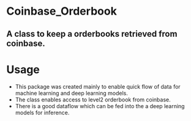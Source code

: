 # Coinbase_Orderbook
A class to keep a orderbooks retrieved from coinbase.
---
# Usage
- This package was created mainly to enable quick flow of data for machine learning and deep learning models.
- The class enables access to level2 orderbook from coinbase.
- There is a good dataflow which can be fed into the a deep learning models for inference.